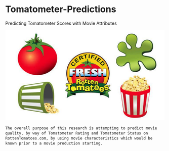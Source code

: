 # Tomatometer-Predictions
 Predicting Tomatometer Scores with Movie Attributes

![](images/RT%20image.jpg)

    The overall purpose of this research is attempting to predict movie quality, by way of Tomatometer Rating and Tomatometer Status on RottenTomatoes.com, by using movie characteristics which would be known prior to a movie production starting.  
